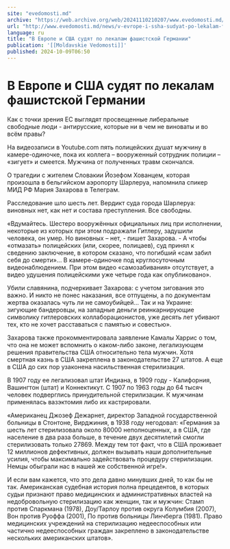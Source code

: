 ```yaml
---
site: "evedomosti.md"
archive: "https://web.archive.org/web/20241110210207/www.evedomosti.md/news/v-evrope-i-ssha-sudyat-po-lekalam-fashistskoj-germanii"
url: "http://www.evedomosti.md/news/v-evrope-i-ssha-sudyat-po-lekalam-fashistskoj-germanii"
language: ru
title: "В Европе и США судят по лекалам фашистской Германии"
publication: '[[Moldavskie Vedomosti]]'
published: 2024-10-09T06:50
---
```


# В Европе и США судят по лекалам фашистской Германии

Как с точки зрения ЕС выглядят просвещенные либеральные свободные люди - антирусские, которые ни в чем не виноваты и во всём правы?

На видеозаписи в Youtube.com пять полицейских душат мужчину в камере-одиночке, пока их коллега – вооруженный сотрудник полиции – «зигует» и смеется. Мужчина от полученных травм скончался.

О трагедии с жителем Словакии Йозефом Хованцем, которая произошла в бельгийском аэропорту Шарлеруа, напомнила спикер МИД РФ Мария Захарова в Телеграм.

Расследование шло шесть лет. Вердикт суда города Шарлеруа: виновных нет, как нет и состава преступления. Все свободны.

«Вдумайтесь. Шестеро вооружённых официальных лиц при исполнении, некоторые из которых при этом подражали Гитлеру, задушили человека, он умер. Но виновных – нет, - пишет Захарова. - А чтобы «отмазать» полицейских (или, скорее, полицаев), суд принял к сведению заключение, в котором сказано, что погибший «сам забил себя до смерти»... В камере-одиночке под круглосуточным видеонаблюдением. При этом видео «самозабивания» отсутствует, а видео удушения полицейскими уже четыре года как опубликовано».

Убили славянина, подчеркивает Захарова: с учетом зигования это важно. И никто не понес наказания, все отпущены, а по документам жертва оказалась чуть ли не самоубийцей… Так и на Украине: зигующие бандеровцы, на западные деньги реинкарнирующие символику гитлеровских коллаборационистов, уже десять лет убивают тех, кто не хочет расставаться с памятью и совестью».

Захарова также прокомментировала заявление Камалы Харрис о том, что она не может вспомнить о каком-либо законе, легализующем решения правительства США относительно тела мужчин. Хотя смертная казнь в США закреплена в законодательстве 27 штатов. А еще в США до сих пор узаконена насильственная стерилизация.

В 1907 году ее легализовал штат Индиана, в 1909 году - Калифорния, Вашингтон (штат) и Коннектикут. С 1907 по 1963 годы до 64 тысяч человек подверглись принудительной стерилизации. К мужчинам применялась вазэктомия либо их кастрировали.

«Американец Джозеф Дежарнет, директор Западной государственной больницы в Стонтоне, Вирджиния, в 1938 году негодовал: «Германия за шесть лет стерилизовала около 80000 неполноценных, а в США, где население в два раза больше, в течение двух десятилетий смогли стерилизовать только 27869. Между тем тот факт, что в США проживает 12 миллионов дефективных, должен вызывать наши дополнительные усилия, чтобы максимально задействовать процедуру стерилизации. Немцы обыграли нас в нашей же собственной игре!».

И если вам кажется, что это дела давно минувших дней, то как бы не так. Американская судебная история полна прецедентов, в которых судьи признают право медицинских и административных властей на недобровольную стерилизацию как женщин, так и мужчин: Стамп против Спаркмана (1978), Доу/Тарлоу против округа Колумбия (2007), Вон против Руоффа (2001), По против больницы Линчберга (1981). Право медицинских учреждений на стерилизацию недееспособных или частично недееспособных граждан закреплено в законодательстве нескольких американских штатов».